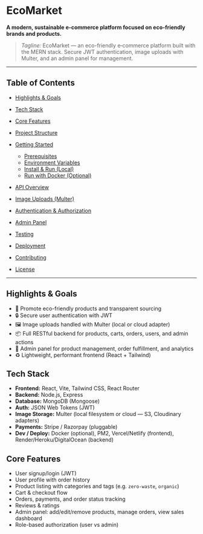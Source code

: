 # EcoMarket

**A modern, sustainable e‑commerce platform focused on eco-friendly brands and products.**

> *Tagline:* EcoMarket — an eco-friendly e‑commerce platform built with the MERN stack. Secure JWT authentication, image uploads with Multer, and an admin panel for management.

---

## Table of Contents

* [Highlights & Goals](#highlights--goals)
* [Tech Stack](#tech-stack)
* [Core Features](#core-features)
* [Project Structure](#project-structure)
* [Getting Started](#getting-started)

  * [Prerequisites](#prerequisites)
  * [Environment Variables](#environment-variables)
  * [Install & Run (Local)](#install--run-local)
  * [Run with Docker (Optional)](#run-with-docker-optional)
* [API Overview](#api-overview)
* [Image Uploads (Multer)](#image-uploads-multer)
* [Authentication & Authorization](#authentication--authorization)
* [Admin Panel](#admin-panel)
* [Testing](#testing)
* [Deployment](#deployment)
* [Contributing](#contributing)
* [License](#license)

---

## Highlights & Goals

* 🌱 Promote eco-friendly products and transparent sourcing
* 🔒 Secure user authentication with JWT
* 🖼️ Image uploads handled with Multer (local or cloud adapter)
* 📦 Full RESTful backend for products, carts, orders, users, and admin actions
* 🧾 Admin panel for product management, order fulfillment, and analytics
* ♻️ Lightweight, performant frontend (React + Tailwind)

## Tech Stack

* **Frontend:** React, Vite, Tailwind CSS, React Router
* **Backend:** Node.js, Express
* **Database:** MongoDB (Mongoose)
* **Auth:** JSON Web Tokens (JWT)
* **Image Storage:** Multer (local filesystem or cloud — S3, Cloudinary adapters)
* **Payments:** Stripe / Razorpay (pluggable)
* **Dev / Deploy:** Docker (optional), PM2, Vercel/Netlify (frontend), Render/Heroku/DigitalOcean (backend)

## Core Features

* User signup/login (JWT)
* User profile with order history
* Product listing with categories and tags (e.g. `zero-waste`, `organic`)
* Cart & checkout flow
* Orders, payments, and order status tracking
* Reviews & ratings
* Admin panel: add/edit/remove products, manage orders, view sales dashboard
* Role-based authorization (user vs admin)